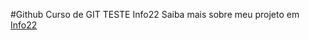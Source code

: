 #Github
Curso de GIT
TESTE
Info22 Saiba mais sobre meu projeto em [Info22](https://info22.netlify.app/index.html)
